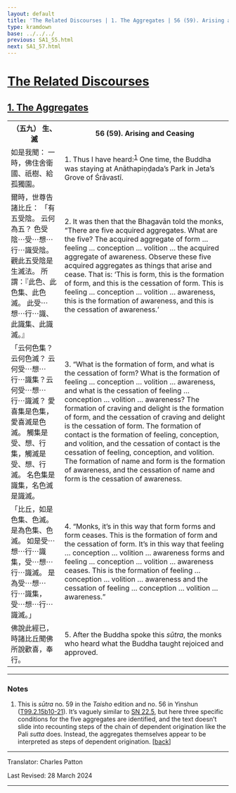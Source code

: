 ```yaml
---
layout: default
title: 'The Related Discourses | 1. The Aggregates | 56 (59). Arising and Ceasing'
type: kramdown
base: ../../../
previous: SA1_55.html
next: SA1_57.html
---
```


<h1><a href='../index.html'>The Related Discourses</a></h1>
<h2><a href='index.html'>1. The Aggregates</a></h2>

<table class="trans">
  <th class='ch'>（五九） 生、滅</th>
  <th class='en'>56 (59). Arising and Ceasing</th>
  <tr>
    <td class="ch" title='t125.2.15b10'>如是我聞： 一時，佛住舍衛國、祇樹、給孤獨園。</td>
    <td id='p1'>1. Thus I have heard:<sup id="ref1"><a href="#n1">1</a></sup> One time, the Buddha was staying at Anāthapiṇḍada’s Park in Jeta’s Grove of Śrāvastī.</td>
  </tr>
  <tr>
    <td class="ch" title='t125.2.15b11'>爾時，世尊告諸比丘： 「有五受陰。 云何為五？ 色受陰⋯受⋯想⋯行⋯識受陰。 觀此五受陰是生滅法。 所謂：『此色、此色集、此色滅。 此受⋯想⋯行⋯識、此識集、此識滅。』</td>
    <td id='p2'>2. It was then that the Bhagavān told the monks, “There are five acquired aggregates. What are the five? The acquired aggregate of form … feeling … conception … volition … the acquired aggregate of awareness. Observe these five acquired aggregates as things that arise and cease. That is: ‘This is form, this is the formation of form, and this is the cessation of form. This is feeling … conception … volition … awareness, this is the formation of awareness, and this is the cessation of awareness.’</td>
  </tr>
  <tr>
    <td class="ch" title='t125.2.15b14'>「云何色集？云何色滅？ 云何受⋯想⋯行⋯識集？云何受⋯想⋯行⋯識滅？ 愛喜集是色集，愛喜滅是色滅。 觸集是受、想、行集，觸滅是受、想、行滅。 名色集是識集，名色滅是識滅。</td>
    <td id='p3'>3. “What is the formation of form, and what is the cessation of form? What is the formation of feeling … conception … volition … awareness, and what is the cessation of feeling … conception … volition … awareness? The formation of craving and delight is the formation of form, and the cessation of craving and delight is the cessation of form. The formation of contact is the formation of feeling, conception, and volition, and the cessation of contact is the cessation of feeling, conception, and volition. The formation of name and form is the formation of awareness, and the cessation of name and form is the cessation of awareness.</td>
  </tr>
  <tr>
    <td class="ch" title='t125.2.15b18'>「比丘，如是色集、色滅。 是為色集、色滅。 如是受⋯想⋯行⋯識集，受⋯想⋯行⋯識滅。 是為受⋯想⋯行⋯識集，受⋯想⋯行⋯識滅。」</td>
    <td id='p4'>4. “Monks, it’s in this way that form forms and form ceases. This is the formation of form and the cessation of form. It’s in this way that feeling … conception … volition … awareness forms and feeling … conception … volition … awareness ceases. This is the formation of feeling … conception … volition … awareness and the cessation of feeling … conception … volition … awareness.”</td>
  </tr>
  <tr>
    <td class="ch" title='t125.2.15b20'>佛說此經已，時諸比丘聞佛所說歡喜，奉行。</td>
    <td id='p5'>5. After the Buddha spoke this <em>sūtra</em>, the monks who heard what the Buddha taught rejoiced and approved.</td>
  </tr>
</table>

<hr/>

<h3 id="notes">Notes</h3>

<ol class="notes-list">
<li id="n1">This is <em>sūtra</em> no. 59 in the <cite>Taisho</cite> edition and no. 56 in Yinshun (<a href="https://cbetaonline.dila.edu.tw/zh/T02n0099_p0015b10" target="_blank">T99.2.15b10-21</a>). It’s vaguely similar to <a href="https://suttacentral.net/sn22.5" target="_blank">SN 22.5</a>, but here three specific conditions for the five aggregates are identified, and the text doesn’t slide into recounting steps of the chain of dependent origination like the Pali <em>sutta</em> does. Instead, the aggregates themselves appear to be interpreted as steps of dependent origination. [<a href="#ref1">back</a>]</li>
</ol>
<hr/>

<p class="translator">Translator: Charles Patton</p>
<p class='revised'>Last Revised: 28 March 2024</p>

<hr/>